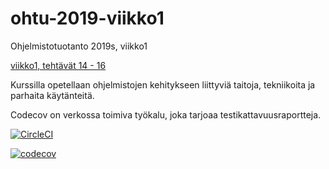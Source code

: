# ohtu-2019-viikko1
Ohjelmistotuotanto 2019s, viikko1

[viikko1, tehtävät 14 - 16](https://github.com/HegePI/ohtu-2019-viikko1-14-16 "https://github.com/HegePI/ohtu-2019-viikko1-14-16")

Kurssilla opetellaan ohjelmistojen kehitykseen liittyviä taitoja, tekniikoita
ja parhaita käytänteitä.

Codecov on verkossa toimiva työkalu, joka tarjoaa testikattavuusraportteja.

[![CircleCI](https://circleci.com/gh/HegePI/ohtu-2019-viikko1.svg?style=svg)](https://circleci.com/gh/HegePI/ohtu-2019-viikko1)



[![codecov](https://codecov.io/gh/HegePI/ohtu-2019-viikko1/branch/master/graph/badge.svg)](https://codecov.io/gh/HegePI/ohtu-2019-viikko1)



